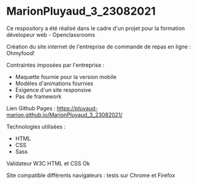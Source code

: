 # MarionPluyaud_3_23082021

Ce respository a été réalisé dans le cadre d'un projet pour la formation dévelopeur web - Openclassrooms

Création du site internet de l'entreprise de commande de repas en ligne : Ohmyfood!

Contraintes imposées par l'entreprise : 
- Maquette fournie pour la version mobile
- Modèles d'animations fournies
- Exigence d'un site responsive
- Pas de framework

Lien Github Pages : https://pluyaud-marion.github.io/MarionPluyaud_3_23082021/

Technologies utilisées :
- HTML
- CSS
- Sass

Validateur W3C HTML et CSS Ok

Site compatible différents navigateurs : tests sur Chrome et Firefox
